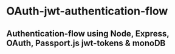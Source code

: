 # OAuth-jwt-authentication-flow

## Authentication-flow using Node, Express, OAuth, Passport.js jwt-tokens & monoDB
